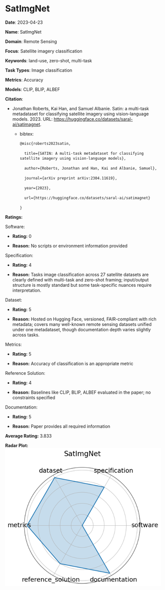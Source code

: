 # SatImgNet


**Date**: 2023-04-23


**Name**: SatImgNet


**Domain**: Remote Sensing


**Focus**: Satellite imagery classification


**Keywords**: land-use, zero-shot, multi-task


**Task Types**: Image classification


**Metrics**: Accuracy


**Models**: CLIP, BLIP, ALBEF


**Citation**:


- Jonathan Roberts, Kai Han, and Samuel Albanie. Satin: a multi-task metadataset for classifying satellite imagery using vision-language models. 2023. URL: https://huggingface.co/datasets/saral-ai/satimagnet.

  - bibtex:
      ```
      @misc{roberts2023satin,

        title={SATIN: A multi-task metadataset for classifying satellite imagery using vision-language models},

        author={Roberts, Jonathan and Han, Kai and Albanie, Samuel},

        journal={arXiv preprint arXiv:2304.11619},

        year={2023},

        url={https://huggingface.co/datasets/saral-ai/satimagnet}

      }

      ```

**Ratings:**


Software:


  - **Rating:** 0


  - **Reason:** No scripts or environment information provided 


Specification:


  - **Rating:** 4


  - **Reason:** Tasks  image classification across 27 satellite datasets  are clearly defined with multi-task and zero-shot framing; input/output structure is mostly standard but some task-specific nuances require interpretation. 


Dataset:


  - **Rating:** 5


  - **Reason:** Hosted on Hugging Face, versioned, FAIR-compliant with rich metadata; covers many well-known remote sensing datasets unified under one metadataset, though documentation depth varies slightly across tasks. 


Metrics:


  - **Rating:** 5


  - **Reason:** Accuracy of classification is an appropriate metric 


Reference Solution:


  - **Rating:** 4


  - **Reason:** Baselines like CLIP, BLIP, ALBEF evaluated in the paper; no constraints specified 


Documentation:


  - **Rating:** 5


  - **Reason:** Paper provides all required information 


**Average Rating:** 3.833


**Radar Plot:**
 ![Satimgnet radar plot](../../tex/images/satimgnet_radar.png)